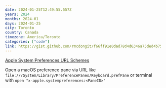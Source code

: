 ```yaml
---
date: 2024-01-25T12:49:55.557Z
years: 2024
months: 2024-01
days: 2024-01-25
city: Toronto
country: Canada
timezone: America/Toronto
categories: ["code"]
link: https://gist.github.com/rmcdongit/f66ff91e0dad78d4d6346a75ded4b751
---
```

[Apple System Preferences URL Schemes](https://gist.github.com/rmcdongit/f66ff91e0dad78d4d6346a75ded4b751)

Open a macOS preference pane via URL like `file:///System/Library/PreferencePanes/Keyboard.prefPane` or terminal with `open "x-apple.systempreferences:<PaneID>"`

